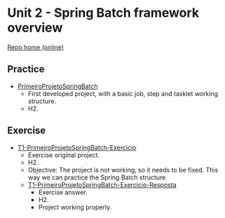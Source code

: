 # Unit 2 - Spring Batch framework overview

[Repo home (online)](../../)
## Practice
- [PrimeiroProjetoSpringBatch](practice/primeiro-projeto-spring-batch)
    - First developed project, with a basic job, step and tasklet working structure.
    - H2.

## Exercise
- [T1-PrimeiroProjetoSpringBatch-Exercicio](exercise/T1-PrimeiroProjetoSpringBatch-Exercicio)
    - Exercise original project.
    - H2.
    - Objective: The project is not working, so it needs to be fixed. This way we can practice the Spring Batch structure.
    - [T1-PrimeiroProjetoSpringBatch-Exercicio-Resposta](exercise/T1-PrimeiroProjetoSpringBatch-Exercicio-Resposta)
        - Exercise answer.
        - H2.
        - Project working properly.
